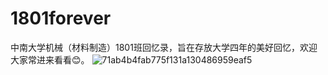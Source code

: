 # 1801forever
中南大学机械（材料制造）1801班回忆录，旨在存放大学四年的美好回忆，欢迎大家常进来看看😊。
![71ab4b4fab775f131a130486959eaf5](https://user-images.githubusercontent.com/90364555/173197881-b3b26985-d4d6-4530-9798-e478c6c70c99.jpg)
